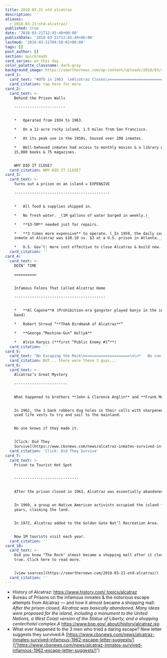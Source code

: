 ```yaml
---
title: 2018.03.21 otd alcatraz
description: ''
aliases:
  - 2018-03-21-otd-alcatraz/
published: true
date: '2018-03-21T12:45:48+00:00'
publishDate: '2018-03-21T12:45:48+00:00'
lastmod: '2018-03-21T04:50:02+00:00'
tags: []
post_author: []
section: quickreads
card_series: on this day
color_palette_classname: dark-gray
background_image: https://smarthernews.com/wp-content/uploads/2018/03/alcatraz-3733_640.jpg
card_1:
  card_text: "#OTD in 1963  \nAlcatraz Closes\n==============================\n\n> a\x1CBreak the rules and you go to prison. Break the prison rules and you go to Alcatraz.a\x1D\n> \n> Anonymous, Alcatraz Island, quote sourced by National Park Service that now oversees the famous prison.\n\ntap here for more"
  card_citation: tap here for more
card_2:
  card_text: >-
    Behind the Prison Walls

    -----------------------


    *   Operated from 1934 to 1963.

    *   On a 12-acre rocky island, 1.5 miles from San Francisco.

    *   At its peak use in the 1950s, housed over 200 inmates.

    *   Well-behaved inmates had access to monthly movies & a library with
    15,000 books & 75 magazines.


    WHY DID IT CLOSE?
  card_citation: WHY DID IT CLOSE?
card_3:
  card_text: >-
    Turns out a prison on an island = EXPEN$IVE

    -------------------------------------------


    *   All food & supplies shipped in.

    *   No fresh water. _(1M gallons of water barged in weekly.)_

    *   **$3-5M** needed just for repairs.

    *   **3 times more expensive** to operate. (_In 1959, the daily cost per
    inmate at Alcatraz was $10.10 vs. $3 at a U.S. prison in Atlanta._)

    *   U.S. Gov’t: more cost effective to close Alcatraz & build new.
  card_citation: ''
card_4:
  card_text: >-
    DOIN’ TIME

    ==========


    Infamous Felons That Called Alcatraz Home

    -----------------------------------------


    *   **Al Capone**A (Prohibition-era gangster played banjo in the inmate
    band)

    *   Robert Stroud “**TheA BirdmanA of Alcatraz**“

    *   **George “Machine-Gun” KellyA**

    *   Alvin Karpis (**first “Public Enemy #1”**)
  card_citation: ''
card_5:
  card_text: "No Escaping the Rock\n====================\n\n*   No confirmed prisoner escapes.\n*   36 inmates put the supposedly a\x1Cescape-proofa\x1D Alcatraz to the test.\n*   Of those convicts, 23 were captured, 6 were shot to death & 2 drowned.\n\nBUT... there were these 3 guys..."
  card_citation: BUT... there were these 3 guys...
card_6:
  card_text: >-
    Alcatraz’s Great Mystery

    ------------------------


    What happened to brothers **John & Clarence Anglin** and **Frank Morris**?


    In 1962, the 3 bank robbers dug holes in their cells with sharpened spoons &
    used life vests to try and sail to the mainland.


    No one knows if they made it.


    [Click: Did They
    Survive](https://www.cbsnews.com/news/alcatraz-inmates-survived-infamous-1962-escape-letter-suggests/)
  card_citation: 'Click: Did They Survive'
card_7:
  card_text: >-
    Prison to Tourist Hot Spot  


    -----------------------------


    After the prison closed in 1963, Alcatraz was essentially abandoned.


    In 1969, a group on Native American activists occupied the island for 2
    years, claiming the land.


    In 1972, Alcatraz added to the Golden Gate Nat’l Recreation Area.


    Now 1M tourists visit each year.
  card_citation: ''
card_10:
  card_text: >-
    Did you know "The Rock" almost became a shopping mall after it closed? It's
    true. Click here to read more.


    [view sources](https://smarthernews.com/2018-03-21-otd-alcatraz/)
  card_citation: ''
---
```

*   History of Alcatraz: [https://www.history.com/ topics/alcatraz](\"https://www.history.com/)
*   Bureau of Prisons on the infamous inmates & the notorious escape attempts from Alcatraz — and how it almost became a shopping mall:  
    _After the prison closed, Alcatraz was basically abandoned. Many ideas were proposed for the island, including a monument to the United Nations, a West Coast version of the Statue of Liberty, and a shopping center/hotel complex.A_ [https://www.bop.gov/ about/history/alcatraz.jsp](\"https://www.bop.gov/about/history/alcatraz.jsp\")
*   What ever happened to the 3 men who tried a daring escape? New letter suggests they survived:A [https://www.cbsnews.com/news/alcatraz-inmates-survived-infamous-1962-escape-letter-suggests/](\"https://www.cbsnews.com/news/alcatraz-inmates-survived-infamous-1962-escape-letter-suggests/\")